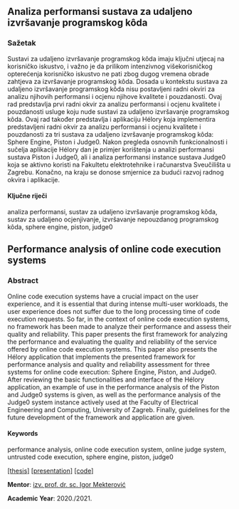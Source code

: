## Analiza performansi sustava za udaljeno izvršavanje programskog kôda
### Sažetak
Sustavi za udaljeno izvršavanje programskog kôda imaju ključni utjecaj na korisničko iskustvo, i važno je da prilikom intenzivnog višekorisničkog opterećenja korisničko iskustvo ne pati zbog dugog vremena obrade zahtjeva za izvršavanje programskog kôda. Dosada u kontekstu sustava za udaljeno izvršavanje programskog kôda nisu postavljeni radni okviri za analizu njihovih performansi i ocjenu njihove kvalitete i pouzdanosti. Ovaj rad predstavlja prvi radni okvir za analizu performansi i ocjenu kvalitete i pouzdanosti usluge koju nude sustavi za udaljeno izvršavanje programskog kôda. Ovaj rad također predstavlja i aplikaciju Hélory koja implementira predstavljeni radni okvir za analizu performansi i ocjenu kvalitete i pouzdanosti za tri sustava za udaljeno izvršavanje programskog kôda: Sphere Engine, Piston i Judge0. Nakon pregleda osnovnih funkcionalnosti i sučelja aplikacije Hélory dan je primjer korištenja u analizi performansi sustava Piston i Judge0, ali i analiza performansi instance sustava Judge0 koja se aktivno koristi na Fakultetu elektrotehnike i računarstva Sveučilišta u Zagrebu. Konačno, na kraju se donose smjernice za budući razvoj radnog okvira i aplikacije.

#### Ključne riječi
analiza performansi, sustav za udaljeno izvršavanje programskog kôda, sustav za udaljeno ocjenjivanje, izvršavanje nepouzdanog programskog kôda, sphere engine, piston, judge0

## Performance analysis of online code execution systems
### Abstract
Online code execution systems have a crucial impact on the user experience, and it is essential that during intense multi-user workloads, the user experience does not suffer due to the long processing time of code execution requests. So far, in the context of online code execution systems, no framework has been made to analyze their performance and assess their quality and reliability. This paper presents the first framework for analyzing the performance and evaluating the quality and reliability of the service offered by online code execution systems. This paper also presents the Hélory application that implements the presented framework for performance analysis and quality and reliability assessment for three systems for online code execution: Sphere Engine, Piston, and Judge0. After reviewing the basic functionalities and interface of the Hélory application, an example of use in the performance analysis of the Piston and Judge0 systems is given, as well as the performance analysis of the Judge0 system instance actively used at the Faculty of Electrical Engineering and Computing, University of Zagreb. Finally, guidelines for the future development of the framework and application are given.

#### Keywords
performance analysis, online code execution system, online judge system, untrusted code execution, sphere engine, piston, judge0

[[thesis]](https://github.com/hermanzdosilovic/masters-thesis/blob/master/diplomski.pdf)
[[presentation]](https://github.com/hermanzdosilovic/masters-thesis/blob/master/prezentacija.pdf)
[[code]](https://github.com/hermanzdosilovic/masters-thesis/blob/master/Experiment%20Reports.zip)

**Mentor**: [izv. prof. dr. sc. Igor Mekterović](https://www.fer.unizg.hr/igor.mekterovic)

**Academic Year**: 2020./2021.
